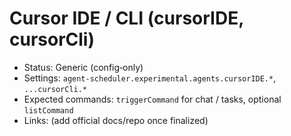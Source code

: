 # Cursor IDE / CLI (cursorIDE, cursorCli)

- Status: Generic (config‑only)
- Settings: `agent-scheduler.experimental.agents.cursorIDE.*`, `...cursorCli.*`
- Expected commands: `triggerCommand` for chat / tasks, optional `listCommand`
- Links: (add official docs/repo once finalized)

